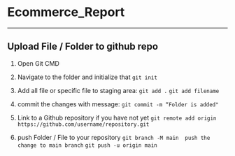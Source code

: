 # Ecommerce_Report
---

## Upload File / Folder to github repo
1. Open Git CMD 
2. Navigate to the folder and initialize that
`git init`

3. Add all file or specific file to staging area:
`git add .` 
`git add filename`

4. commit the changes with message:
`git commit -m “Folder is added"`

5. Link to a Github repository if you have not yet
`git remote add origin https://github.com/username/repository.git`

6. push Folder / File to your repository
`git branch -M main  push the change to main branch`
`git push -u origin main`
